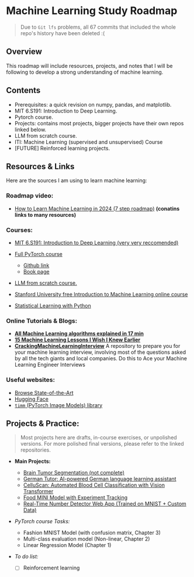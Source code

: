 # Machine Learning Study Roadmap
> Due to `Git lfs` problems, all 67 commits that included the whole repo's history have been deleted :(

##  Overview
This roadmap will include resources, projects, and notes that I will be following to develop a strong understanding of machine learning.

## Contents
- Prerequisites: a quick revision on numpy, pandas, and matplotlib.
- MIT 6.S191: Introduction to Deep Learning.
- Pytorch course.
- Projects: contains most projects, bigger projects have their own repos linked below.
- LLM from scratch course.
- ITI: Machine Learning (supervised and unsupervised) Course
- [FUTURE] Reinforced learning projects.

##  Resources & Links
Here are the sources I am using to learn machine learning:

### **Roadmap video:**  

  - [How to Learn Machine Learning in 2024 (7 step roadmap)](https://www.youtube.com/watch?v=jwTaBztqTZ0&list=PLZzRSwjUKZxnidL9CayMD8_UqTaPTWtcB&index=3) **(conatins links to many resources)**


### **Courses:** 

  - [MIT 6.S191: Introduction to Deep Learning (very very reccomended)](https://www.youtube.com/playlist?list=PLtBw6njQRU-rwp5__7C0oIVt26ZgjG9NI)
  - [Full PyTorch course](https://www.youtube.com/watch?v=V_xro1bcAuA&list=PLZzRSwjUKZxnidL9CayMD8_UqTaPTWtcB)
    - [Github link](https://github.com/mrdbourke/pytorch-deep-learning?tab=readme-ov-file#course-materialsoutline)
    - [Book page](https://www.learnpytorch.io/00_pytorch_fundamentals/)
    
  - [LLM from scratch course.](https://github.com/rasbt/LLMs-from-scratch)
  - [Stanford University free Introduction to Machine Learning online course](https://www.udacity.com/enrollment/ud120) 
  - [Statistical Learning with Python](https://www.youtube.com/playlist?list=PLoROMvodv4rPP6braWoRt5UCXYZ71GZIQ)


### **Online Tutorials & Blogs:**  

  - [**All Machine Learning algorithms explained in 17 min**](https://www.youtube.com/watch?v=E0Hmnixke2g&list=PLZzRSwjUKZxnidL9CayMD8_UqTaPTWtcB&index=2)
  - [**15 Machine Learning Lessons I Wish I Knew Earlier**](https://www.youtube.com/watch?v=espQDESe07w&ab_channel=InfiniteCodes)
  - [**CrackingMachineLearningInterview**](https://github.com/shafaypro/CrackingMachineLearningInterview) A repository to prepare you for your machine learning interview, involving most of the questions asked by all the tech giants and local companies. Do this to Ace your Machine Learning Engineer Interviews

### **Useful websites:**  

  - [Browse State-of-the-Art](https://paperswithcode.com/sota)
  - [Hugging Face](https://huggingface.co/models)
  - [`timm` (PyTorch Image Models) library](https://github.com/huggingface/pytorch-image-models)

## **Projects & Practice:**  
> Most projects here are drafts, in-course exercises, or unpolished versions. For more polished final versions, please refer to the linked repositories.

  - **Main Projects:**
    - [Brain Tumor Segmentation (not complete)](https://github.com/youssef-omarrr/Brain-Tumor-Segmentation)
    - [German Tutor: AI-powered German language learning assistant](https://github.com/youssef-omarrr/German-Tutor)
  	- [CelluScan: Automated Blood Cell Classification with Vision Transformer](https://github.com/youssef-omarrr/CelluScan)
  	- [Food MINI Model with Experiment Tracking](https://github.com/youssef-omarrr/Food_MINI_model)
  	- [Real-Time Number Detector Web App (Trained on MNIST + Custom Data)](https://github.com/youssef-omarrr/MNIST_Web_APP)
  - *PyTorch  course Tasks:*
  	- Fashion MNIST Model (with confusion matrix, Chapter 3)
  	- Multi-class evaluation model (Non-linear, Chapter 2)
  	- Linear Regression Model (Chapter 1)


  - *To do list:*
    - [ ] Reinforcement learning


